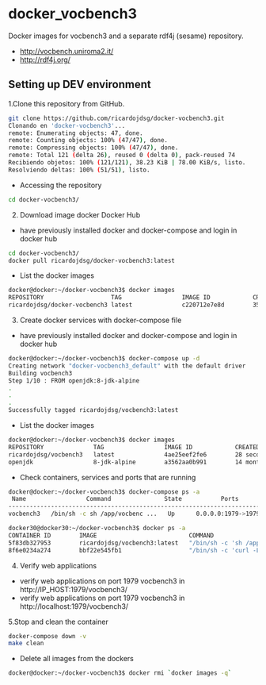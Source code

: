 # docker_vocbench3

Docker images for vocbench3 and a separate rdf4j (sesame) repository.

* http://vocbench.uniroma2.it/
* http://rdf4j.org/

## Setting up DEV environment
1.Clone this repository from GitHub.
```bash
git clone https://github.com/ricardojdsg/docker-vocbench3.git
Clonando en 'docker-vocbench3'...
remote: Enumerating objects: 47, done.
remote: Counting objects: 100% (47/47), done.
remote: Compressing objects: 100% (47/47), done.
remote: Total 121 (delta 26), reused 0 (delta 0), pack-reused 74
Recibiendo objetos: 100% (121/121), 38.23 KiB | 78.00 KiB/s, listo.
Resolviendo deltas: 100% (51/51), listo.
```
- Accessing the repository
```bash
cd docker-vocbench3/
```
2. Download image docker Docker Hub 
- have previously installed docker and docker-compose and login in docker hub
 ```bash
 cd docker-vocbench3/
 docker pull ricardojdsg/docker-vocbench3:latest
 ```
- List the docker images
 ```bash 
 docker@docker:~/docker-vocbench3$ docker images
 REPOSITORY                   TAG                 IMAGE ID            CREATED             SIZE
 ricardojdsg/docker-vocbench3 latest              c220712e7e8d        35 minutes ago      256MB

 ```
3. Create docker services with docker-compose file
- have previously installed docker and docker-compose and login in docker hub
 ```bash
 docker@docker:~/docker-vocbench3$ docker-compose up -d
Creating network "docker-vocbench3_default" with the default driver
Building vocbench3
Step 1/10 : FROM openjdk:8-jdk-alpine
.
.
.
Successfully tagged ricardojdsg/vocbench3:latest
 ```

- List the docker images
 ```bash 
 docker@docker:~/docker-vocbench3$ docker images
REPOSITORY              TAG                 IMAGE ID            CREATED             SIZE
ricardojdsg/vocbench3   latest              4ae25eef2fe6        28 seconds ago      342MB
openjdk                 8-jdk-alpine        a3562aa0b991        14 months ago       105MB

 ```

- Check containers, services and ports that are running
 ```bash
 docker@docker:~/docker-vocbench3$ docker-compose ps -a
  Name                 Command               State           Ports         
---------------------------------------------------------------------------
vocbench3   /bin/sh -c sh /app/vocbenc ...   Up      0.0.0.0:1979->1979/tcp

 ```

 ```bash
 docker30@docker30:~/docker-vocbench3$ docker ps -a
CONTAINER ID        IMAGE                          COMMAND                  CREATED             STATUS                   PORTS                    NAMES
5f83db327953        ricardojdsg/vocbench3:latest   "/bin/sh -c 'sh /app…"   2 minutes ago       Up About a minute        0.0.0.0:1979->1979/tcp   vocbench3
8f6e0234a274        bbf22e545fb1                   "/bin/sh -c 'curl -L…"   2 hours ago         Exited (7) 2 hours ago                            exciting_mccarthy

 ```
  
4. Verify web applications
- verify web applications on port 1979 vocbench3 in http://IP_HOST:1979/vocbench3/
- verify web applications on port 1979 vocbench3 in http://localhost:1979/vocbench3/


5.Stop and clean the container
 ```bash
 docker-compose down -v
 make clean
 ```
 
- Delete all images from the dockers
 ```bash 
 docker@docker:~/docker-vocbench3$ docker rmi `docker images -q`
 ```
